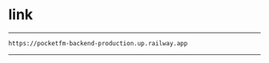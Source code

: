 # link


-------------------------------------------------------
```bash
https://pocketfm-backend-production.up.railway.app
```

-------------------------------------------------------
